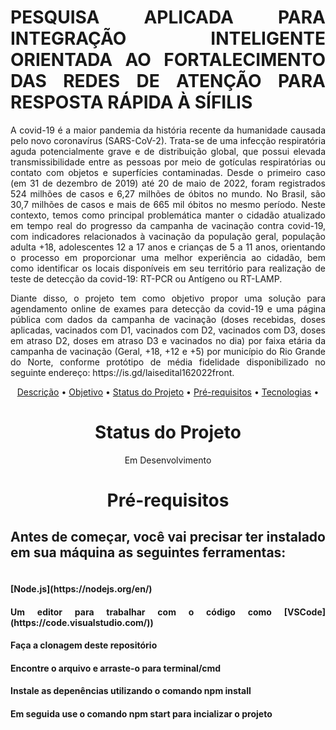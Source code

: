 <h1 align="justify">PESQUISA APLICADA PARA INTEGRAÇÃO
INTELIGENTE ORIENTADA AO FORTALECIMENTO DAS REDES DE ATENÇÃO PARA
RESPOSTA RÁPIDA À SÍFILIS</h1>

<p align="justify" id="Descricao">A covid-19 é a maior pandemia da história recente da humanidade causada pelo novo
coronavírus (SARS-CoV-2). Trata-se de uma infecção respiratória aguda potencialmente
grave e de distribuição global, que possui elevada transmissibilidade entre as pessoas
por meio de gotículas respiratórias ou contato com objetos e superfícies contaminadas.
Desde o primeiro caso (em 31 de dezembro de 2019) até 20 de maio de 2022, foram
registrados 524 milhões de casos e 6,27 milhões de óbitos no mundo. No Brasil, são 30,7
milhões de casos e mais de 665 mil óbitos no mesmo período.
Neste contexto, temos como principal problemática manter o cidadão atualizado em
tempo real do progresso da campanha de vacinação contra covid-19, com indicadores
relacionados à vacinação da população geral, população adulta +18, adolescentes 12 a
17 anos e crianças de 5 a 11 anos, orientando o processo em proporcionar uma melhor
experiência ao cidadão, bem como identificar os locais disponíveis em seu território para
realização de teste de detecção da covid-19: RT-PCR ou Antígeno ou RT-LAMP.</p>

<p align="justify" id="Objetivo">Diante disso, o projeto tem como objetivo propor uma solução para agendamento online
de exames para detecção da covid-19 e uma página pública com dados da campanha de
vacinação (doses recebidas, doses aplicadas, vacinados com D1, vacinados com D2,
vacinados com D3, doses em atraso D2, doses em atraso D3 e vacinados no dia) por
faixa etária da campanha de vacinação (Geral, +18, +12 e +5) por município do Rio
Grande do Norte, conforme protótipo de média fidelidade disponibilizado no seguinte
endereço:
https://is.gd/laisedital162022front.</p>

<p align="center">
 <a href="#Descricao">Descrição</a> •
 <a href="#Objetivo">Objetivo</a> •
 <a href="#Status">Status do Projeto</a> •
 <a href="#preRequisitos">Pré-requisitos</a> • 
 <a href="#tecnologias">Tecnologias</a> • 
</p>

<h1 align="center" id="Status">Status do Projeto</h1>
<p align="center">Em Desenvolvimento</p>

<h1 align="center" id="preRequisitos">Pré-requisitos</h1>
<h2 align="justify">Antes de começar, você vai precisar ter instalado em sua máquina as seguintes ferramentas:</h2>
<h4 align="justify"<br><br>[Node.js](https://nodejs.org/en/)</h4>
<h4 align="justify">Um editor para trabalhar com o código como [VSCode](https://code.visualstudio.com/))</h4>
<h4>Faça a clonagem deste repositório</h4>
<h4>Encontre o arquivo e arraste-o para terminal/cmd</h4>
<h4>Instale as depenências utilizando o comando npm install</h4>
<h4>Em seguida use o comando npm start para incializar o projeto</h4>
